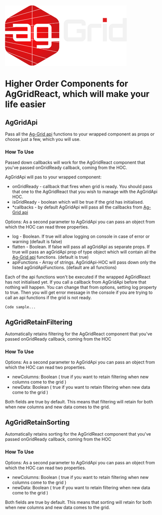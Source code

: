 ![ag grid logo](img/logo.png)
# Higher Order Components for AgGridReact, which will make your life easier

## AgGridApi 

  Pass all the [Ag-Grid api](https://www.ag-grid.com/javascript-grid-api/) functions to your wrapped component as props
or choose just a few, which you will use.

### How To Use

  Passed down callbacks will work for the AgGridReact component that you've passed onGridReady callback, coming from the HOC.
 
  AgGridApi will pas to your wrapped component:
  * onGridReady - callback that fires when grid is ready.
    You should pass that one to the AgGridReact that you wish to manage with the AgGridApi HOC.
  * isGridReady - boolean which will be true if the grid has initialised.
  * *callbacks - by default AgGridApi will pass all the callbacks from [Ag-Grid api](https://www.ag-grid.com/javascript-grid-api/)
  
  Options:
    As a second parameter to AgGridApi you can pass an object from which the HOC can read three properties.
  * log - Boolean. If true will allow logging on console in case of error or warning (default is false)
  * flatten - Boolean. If false will pass all agGridApi as separate props. If true will pass an agGridApi prop
  of type object which will contain all the [Ag-Grid api](https://www.ag-grid.com/javascript-grid-api/) functions. (default is true)
  * apiFunctions - Array of strings. AgGridApi-HOC will pass down only the listed agGridApiFunctions.
  (default are all functions)
    
Each of the api functions won't be executed if the wrapped AgGridReact has not initialised yet.
If you call a callback from AgGridApi before that nothing will happen.
You can change that from options, setting log property to true. Then you will get error message in the console if you are trying
to call an api functions if the grid is not ready.


````
Code sample...
````

## AgGridRetainFiltering

  Automatically retains filtering for the AgGridReact component that you've passed onGridReady callback, coming from the HOC
  
### How To Use

  Options:
  As a second parameter to AgGridApi you can pass an object from which the HOC can read two properties.
   * newColumns: Boolean ( true if you want to retain filtering when new columns come to the grid )
   * newData: Boolean ( true if you want to retain filtering when new data come to the grid )
  
  Both fields are true by default. This means that filtering will retain for both when new columns and new data comes to
  the grid.
  
## AgGridRetainSorting

  Automatically retains sorting for the AgGridReact component that you've passed onGridReady callback, coming from the HOC
  
### How To Use

  Options:
  As a second parameter to AgGridApi you can pass an object from which the HOC can read two properties.
   * newColumns: Boolean ( true if you want to retain filtering when new columns come to the grid )
   * newData: Boolean ( true if you want to retain filtering when new data come to the grid )
  
  Both fields are true by default. This means that sorting will retain for both when new columns and new data comes to
  the grid.